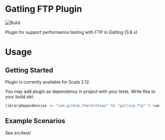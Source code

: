 # Gatling FTP Plugin

![Build](https://github.com/fherbreteau/gatling-ftp/actions/workflows/maven.yml/badge.svg)

Plugin for support performance testing with FTP in Gatling (3.8.x)

# Usage

## Getting Started
Plugin is currently available for Scala 2.12.

You may add plugin as dependency in project with your tests. Write this to your build.sbt:

``` scala
libraryDependencies += "com.github.fherbreteau" %% "gatling-ftp" % <version> % Test
``` 

## Example Scenarios

See src/test/
